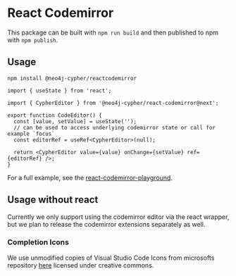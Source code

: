 # React Codemirror

This package can be built with `npm run build` and then published to npm with `npm publish`.

## Usage

`npm install @neo4j-cypher/reactcodemirror`

```tsx
import { useState } from 'react';

import { CypherEditor } from '@neo4j-cypher/react-codemirror@next';

export function CodeEditor() {
  const [value, setValue] = useState('');
  // can be used to access underlying codemirror state or call for example `focus`
  const editorRef = useRef<CypherEditor>(null);

  return <CypherEditor value={value} onChange={setValue} ref={editorRef} />;
}
```

For a full example, see the [react-codemirror-playground](https://github.com/neo4j/cypher-language-support/tree/main/packages/react-codemirror-playground).

## Usage without react

Currently we only support using the codemirror editor via the react wrapper, but we plan to release the codemirror extensions separately as well.

### Completion Icons

We use unmodified copies of Visual Studio Code Icons from microsofts repository [here](https://github.com/microsoft/vscode-icons) licensed under creative commons.
